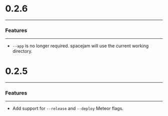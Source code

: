 # 0.2.6
----

### Features
---

* `--app` is no longer required. spacejam will use the current working directory.

# 0.2.5
----

### Features
---

* Add support for `--release` and `--deploy` Meteor flags.